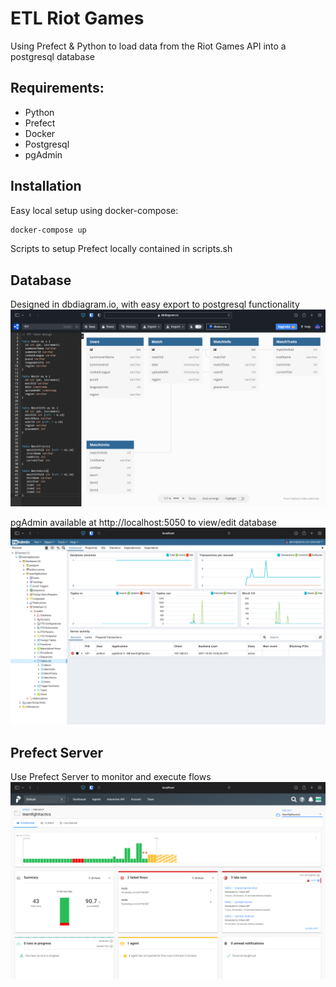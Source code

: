 # ETL Riot Games
Using Prefect & Python to load data from the Riot Games API into a postgresql database

## Requirements:
- Python
- Prefect
- Docker
- Postgresql
- pgAdmin

## Installation
Easy local setup using docker-compose:
```html
docker-compose up
```
Scripts to setup Prefect locally contained in scripts.sh

## Database
Designed in dbdiagram.io, with easy export to postgresql functionality
![](images/dbdiagram.png)

pgAdmin available at http://localhost:5050 to view/edit database
![](images/pgAdmin.png)

## Prefect Server
Use Prefect Server to monitor and execute flows
![](images/prefect.png)